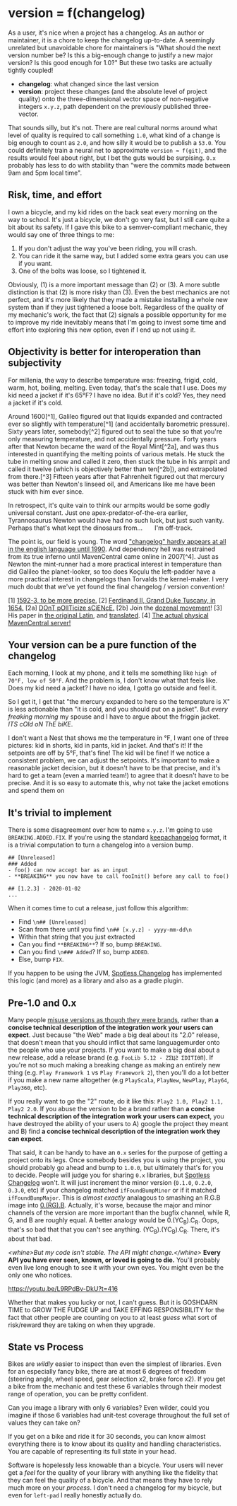 # version = f(changelog)

As a user, it's nice when a project has a changelog.  As an author or maintainer, it is a chore to keep the changelog up-to-date.  A seemingly unrelated but unavoidable chore for maintainers is "What should the next version number be?  Is this a big-enough change to justify a new major version?  Is this good enough for 1.0?"  But these two tasks are actually tightly coupled!

- **changelog**: what changed since the last version
- **version**: project these changes (and the absolute level of project quality) onto the three-dimensional vector space of non-negative integers `x.y.z`, path dependent on the previously published three-vector.

That sounds silly, but it's not.  There are real cultural norms around what level of quality is required to call something `1.0`, what kind of a change is big enough to count as `2.0`, and how silly it would be to publish a `53.0`.  You could definitely train a neural net to approximate `version ≈ f(git)`, and the results would feel about right, but I bet the guts would be surpising.  `0.x` probably has less to do with stability than "were the commits made between 9am and 5pm local time".

## Risk, time, and effort

I own a bicycle, and my kid rides on the back seat every morning on the way to school.  It's just a bicycle, we don't go very fast, but I still care quite a bit about its safety.  If I gave this bike to a semver-compliant mechanic, they would say one of three things to me:

1. If you don't adjust the way you've been riding, you will crash.
2. You can ride it the same way, but I added some extra gears you can use if you want.
3. One of the bolts was loose, so I tightened it.

Obviously, (1) is a more important message than (2) or (3).  A more subtle distinction is that (2) is more risky than (3).  Even the best mechanics are not perfect, and it's more likely that they made a mistake installing a whole new system than if they just tightened a loose bolt.  Regardless of the quality of my mechanic's work, the fact that (2) signals a possible opportunity for me to improve my ride inevitably means that I'm going to invest some time and effort into exploring this new option, even if I end up not using it.

## Objectivity is better for interoperation than subjectivity

For millenia, the way to describe temperature was: freezing, frigid, cold, warm, hot, boiling, melting. Even today, that's the scale that I use.  Does my kid need a jacket if it's 65°F?  I have no idea.  But if it's cold? Yes, they need a jacket if it's cold.

Around 1600[^1], Galileo figured out that liquids expanded and contracted ever so slightly with temperature[^1] (and accidentally barometric pressure).  Sixty years later, somebody[^2] figured out to seal the tube so that you're only measuring temperature, and not accidentally pressure.  Forty years after that Newton became the ward of the Royal Mint[^2a], and was thus interested in quantifying the melting points of various metals.  He stuck the tube in melting snow and called it zero, then stuck the tube in his armpit and called it twelve (which is objectively better than ten[^2b]), and extrapolated from there.[^3]  Fifteen years after that Fahrenheit figured out that mercury was better than Newton's linseed oil, and Americans like me have been stuck with him ever since.

In retrospect, it's quite vain to think our armpits would be some godly universal constant.  Just one apex-predator-of-the-era earlier, Tyrannosaurus Newton would have had no such luck, but just such vanity.  Perhaps that's what kept the dinosaurs from...
&nbsp;&nbsp;&nbsp;&nbsp;&nbsp;&nbsp;I'm off-track.

The point is, our field is young.  The word ["changelog" hardly appears at all in the english language until 1990](https://books.google.com/ngrams/graph?content=changelog%2Cchange+log&case_insensitive=on&year_start=1880&year_end=2008&corpus=15&smoothing=3&share=&direct_url=t4%3B%2Cchangelog%3B%2Cc0%3B%2Cs0%3B%3BChangeLog%3B%2Cc0%3B%3Bchangelog%3B%2Cc0%3B%3BChangelog%3B%2Cc0%3B.t4%3B%2Cchange%20log%3B%2Cc0%3B%2Cs0%3B%3Bchange%20log%3B%2Cc0%3B%3BChange%20Log%3B%2Cc0%3B%3BChange%20log%3B%2Cc0%3B%3BCHANGE%20LOG%3B%2Cc0%3B%3Bchange%20Log%3B%2Cc0#t4%3B%2Cchangelog%3B%2Cc0%3B%2Cs0%3B%3BChangeLog%3B%2Cc0%3B%3Bchangelog%3B%2Cc0%3B%3BChangelog%3B%2Cc0%3B.t4%3B%2Cchange%20log%3B%2Cc0%3B%2Cs0%3B%3Bchange%20log%3B%2Cc0%3B%3BChange%20Log%3B%2Cc0%3B%3BChange%20log%3B%2Cc0%3B%3BCHANGE%20LOG%3B%2Cc0%3B%3Bchange%20Log%3B%2Cc0).  And dependency hell was restrained from its true inferno until MavenCentral came online in 2007[^4].  Just as Newton the mint-runner had a more practical interest in temperature than did Galileo the planet-looker, so too does Koçulu the left-padder have a more practical interest in changelogs than Torvalds the kernel-maker.  I very much doubt that we've yet found the final changelog / version convention!

<!-- Can make these display properly in GitHub with https://stackoverflow.com/a/29384216/1153071  -->
[1] [1592-3, to be more precise.](https://en.wikipedia.org/wiki/Timeline_of_temperature_and_pressure_measurement_technology#cite_note-1)
[2] [Ferdinand II, Grand Duke Tuscany, in 1654.](https://en.wikipedia.org/wiki/Ferdinando_II_de%27_Medici,_Grand_Duke_of_Tuscany)
[2a] [DOnT pOlITicize sCiENcE.](https://en.wikipedia.org/wiki/Later_life_of_Isaac_Newton#Achievements_and_influence)
[2b] Join the [dozenal movement](http://www.dozenal.org/archive/ManualOfTheDozenSystem1174-web.pdf)!
[3] His paper in [the original Latin](https://www.td.mw.tum.de/fileadmin/w00bso/www/Forschung/Publikationen_Grigull/115.pdf), and [translated](https://en.wikipedia.org/wiki/Newton_scale).
[4] [The actual physical MavenCentral server!](https://blog.sonatype.com/2011/07/central-grows-up-see-the-history/#.Vo2mrxUrKUl)

## Your version can be a pure function of the changelog

Each morning, I look at my phone, and it tells me something like `high of 70°F, low of 50°F`.  And the problem is, I don't know what that feels like.  Does my kid need a jacket?  I have no idea, I gotta go outside and feel it.

So I get it, I get that "the mercury expanded to here so the temperature is X" is less actionable than "it is cold, and you should put on a jacket".  But *every freaking morning* my spouse and I have to argue about the friggin jacket.  *ITS cOld oN ThE biKE*.

I don't want a Nest that shows me the temperature in °F, I want one of three pictures: kid in shorts, kid in pants, kid in jacket.  And that's it!  If the setpoints are off by 5°F, that's fine!  The kid will be fine!  If we notice a consistent problem, we can adjust the setpoints.  It's important to make a reasonable jacket decision, but it doesn't have to be that precise, and it's hard to get a team (even a married team!) to agree that it doesn't have to be precise.  And it is so easy to automate this, why not take the jacket emotions and spend them on

## It's trivial to implement

There is some disagreement over how to name `x.y.z`.  I'm going to use `BREAKING.ADDED.FIX`.  If you're using the standard [keepachangelog](https://keepachangelog.com/en/1.0.0/) format, it is a trivial computation to turn a changelog into a version bump.

```
## [Unreleased]
### Added
- foo() can now accept bar as an input
- **BREAKING** you now have to call fooInit() before any call to foo()

## [1.2.3] - 2020-01-02
...
```

When it comes time to cut a release, just follow this algorithm:

- Find `\n## [Unreleased]`
- Scan from there until you find `\n## [x.y.z] - yyyy-mm-dd\n`
- Within that string that you just extracted
- Can you find `**BREAKING**`?  If so, bump `BREAKING`.
- Can you find `\n### Added`?  If so, bump `ADDED`.
- Else, bump `FIX`.

If you happen to be using the JVM, [Spotless Changelog](https://github.com/diffplug/spotless-changelog) has implemented this logic (and more) as a library and also as a gradle plugin.

## Pre-1.0 and 0.x

Many people [misuse versions as though they were brands](https://youtu.be/AVGM7kH7Hjw?t=10), rather than **a concise technical description of the integration work your users can expect**.  Just because "the Web" made a big deal about its "2.0" release, that doesn't mean that you should inflict that same languagemurder onto the people who use your projects.  If you want to make a big deal about a new release, add a release brand (e.g. `FooLib 5.12 - ZΣЦƧ ΣDIƬIӨП`).  If you're not so much making a breaking change as making an entirely new thing (e.g. `Play Framework 1` vs `Play Framework 2`), then you'll do a lot better if you make a new name altogether (e.g `PlayScala`, `PlayNew`, `NewPlay`, `Play64`, `Play360`, etc).

If you really want to go the "2" route, do it like this: `Play2 1.0, Play2 1.1, Play2 2.0`.  If you abuse the version to be a brand rather than **a concise technical description of the integration work your users can expect**, you have destroyed the ability of your users to A) google the project they meant and B) find **a concise technical description of the integration work they can expect**.

That said, it can be handy to have an `0.x` series for the purpose of getting a project onto its legs.  Once somebody besides you is using the project, you should probably go ahead and bump to `1.0.0`, but ultimately that's for you to decide.  People will judge you for sharing `0.x` libraries, but [Spotless Changelog](https://github.com/diffplug/spotless-changelog) won't.  It will just increment the minor version (`0.1.0`, `0.2.0`, `0.3.0`, etc) if your changelog matched `ifFoundBumpMinor` or if it matched `ifFoundBumpMajor`.  This is *almost exactly* analagous to smashing an R.G.B image into [0.(RG).B](https://www.cosy.sbg.ac.at/~pmeerw/Watermarking/lena.html).  Actually, it's worse, because the major and minor channels of the version are more important than the bugfix channel, while R, G, and B are roughly equal.  A better analogy would be 0.(YC<sub>B</sub>).C<sub>R</sub>.  Oops, that's so bad that that you can't see anything.  (YC<sub>B</sub>).(YC<sub>B</sub>).C<sub>R</sub>.  There, it's about that bad.

*&lt;whine&gt;But my code isn't stable.  The API might change.&lt;/whine&gt;*  **Every API you have ever seen, known, or loved is going to die.** You'll probably even live long enough to see it with your own eyes. You might even be the only one who notices.

https://youtu.be/L9RPdBv-DkU?t=416

Whether that makes you lucky or not, I can't guess. But it is GOSHDARN TIME to GROW THE FUDGE UP and TAKE EFFING RESPONSIBILITY for the fact that other people are counting on you to at least *guess* what sort of risk/reward they are taking on when they upgrade.

## State vs Process

Bikes are *wildly* easier to inspect than even the simplest of libraries.  Even for an especially fancy bike, there are at most 6 degrees of freedom (steering angle, wheel speed, gear selection x2, brake force x2).  If you get a bike from the mechanic and test these 6 variables through their modest range of operation, you can be pretty confident.

Can you image a library with only 6 variables?  Even wilder, could you imagine if those 6 variables had unit-test coverage throughout the full set of values they can take on?

If you get on a bike and ride it for 30 seconds, you can know almost everything there is to know about its quality and handling characteristics.  You are capable of representing its full state in your head.

Software is hopelessly less knowable than a bicycle.  Your users will never get a *feel* for the quality of your library with anything like the fidelity that they can feel the quality of a bicycle.  And that means they have to rely much more on your *process*.  I don't need a changelog for my bicycle, but even for `left-pad` I really honestly actually do.
